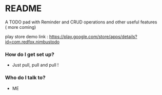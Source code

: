 # README #

A TODO pad with Reminder and CRUD operations and other useful features ( more coming)

play store demo link : https://play.google.com/store/apps/details?id=com.redfox.nimbustodo
 

### How do I get set up? ###

* Just pull,  pull  and pull !


### Who do I talk to? ###

* ME